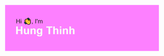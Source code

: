 <img src="https://github.com/tarokata/tarokata/blob/main/header.png" alt="banner that says Hung Thinh - software developer">
